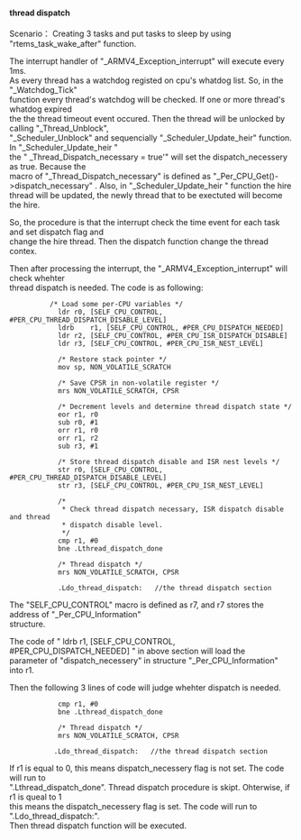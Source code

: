 #### thread dispatch
   Scenario： Creating 3 tasks and put tasks to sleep by using "rtems_task_wake_after" function. 
     
   The interrupt handler of "_ARMV4_Exception_interrupt" will execute every 1ms.  
     As every thread has a watchdog registed on cpu's whatdog list. So, in the "_Watchdog_Tick"    
     function every thread's  watchdog will be checked. If one or more thread's whatdog expired   
     the the thread timeout event occured. Then the thread will be unlocked by calling "_Thread_Unblock",   
     "_Scheduler_Unblock" and sequencially "_Scheduler_Update_heir" function.  In "_Scheduler_Update_heir "   
     the  " _Thread_Dispatch_necessary = true'" will set the dispatch_necessery as true. Because the   
     macro of "_Thread_Dispatch_necessary" is defined as "_Per_CPU_Get()->dispatch_necessary" .  Also, in
      "_Scheduler_Update_heir "  function the hire thread will be updated, the newly thread that to be 
      exectuted will become the hire. 
      
   So, the procedure is that the interrupt check the time event for each task and set dispatch flag and   
   change the hire thread.  Then the dispatch function change the thread contex.
     
   Then after processing the interrupt, the "_ARMV4_Exception_interrupt" will check whehter    
   thread dispatch is needed. The code is as following:      
```      
          /* Load some per-CPU variables */
            ldr	r0, [SELF_CPU_CONTROL, #PER_CPU_THREAD_DISPATCH_DISABLE_LEVEL] 
            ldrb	r1, [SELF_CPU_CONTROL, #PER_CPU_DISPATCH_NEEDED]  
            ldr	r2, [SELF_CPU_CONTROL, #PER_CPU_ISR_DISPATCH_DISABLE]
            ldr	r3, [SELF_CPU_CONTROL, #PER_CPU_ISR_NEST_LEVEL]

            /* Restore stack pointer */
            mov	sp, NON_VOLATILE_SCRATCH

            /* Save CPSR in non-volatile register */
            mrs	NON_VOLATILE_SCRATCH, CPSR

            /* Decrement levels and determine thread dispatch state */
            eor	r1, r0
            sub	r0, #1
            orr	r1, r0
            orr	r1, r2
            sub	r3, #1

            /* Store thread dispatch disable and ISR nest levels */
            str	r0, [SELF_CPU_CONTROL, #PER_CPU_THREAD_DISPATCH_DISABLE_LEVEL]
            str	r3, [SELF_CPU_CONTROL, #PER_CPU_ISR_NEST_LEVEL]

            /*
             * Check thread dispatch necessary, ISR dispatch disable and thread
             * dispatch disable level.
             */
            cmp	r1, #0
            bne	.Lthread_dispatch_done

            /* Thread dispatch */
            mrs	NON_VOLATILE_SCRATCH, CPSR    
            
            .Ldo_thread_dispatch:   //the thread dispatch section 
```       
  The "SELF_CPU_CONTROL" macro is defined as r7, and r7 stores the address of "_Per_CPU_Information"   
  structure. 
     
  The code of "   ldrb	r1, [SELF_CPU_CONTROL, #PER_CPU_DISPATCH_NEEDED]   " in above section will load the   
  parameter of "dispatch_necessery" in structure "_Per_CPU_Information" into r1. 
    
  Then the following 3 lines of code will judge whehter dispatch is needed.    
``` 
            cmp	r1, #0
            bne	.Lthread_dispatch_done

            /* Thread dispatch */
            mrs	NON_VOLATILE_SCRATCH, CPSR    
            
           .Ldo_thread_dispatch:   //the thread dispatch section  
```     
  
  If r1 is equal to 0, this means dispatch_necessery flag is not set.  The code will run to    
  ".Lthread_dispatch_done". Thread dispatch procedure is skipt. Ohterwise, if r1 is queal to 1   
  this means the dispatch_necessery flag is set. The code will run to ".Ldo_thread_dispatch:".   
  Then thread dispatch function will be executed.   
  
    
